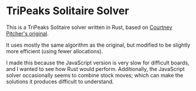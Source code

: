 # TriPeaks Solitaire Solver

This is a TriPeaks Solitaire solver written in Rust, based on [Courtney Pitcher's original](https://github.com/IgniparousTempest/javascript-tri-peaks-solitaire-solver).

It uses mostly the same algorithm as the original, but modified to be slightly more efficient (using fewer allocations).

I made this because the JavaScript version is very slow for difficult boards, and I wanted to see how Rust would perform. Additionally, the JavaScript solver occasionally seems to combine stock moves; which can make the solutions it produces difficult to understand.

